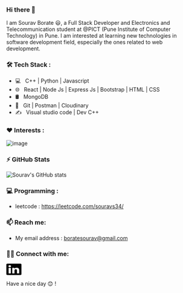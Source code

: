 ### Hi there 👋

I am Sourav Borate 😃, a Full Stack Developer and Electronics and Telecommunication student at @PICT (Pune Institute of Computer Technology) in Pune. I am interested at learning new technologies in software development field, especially the ones related to web development.

### 🛠 Tech Stack : 
- 💻 &nbsp; C++ | Python | Javascript
- 🌐 &nbsp; React | Node Js | Express Js | Bootstrap | HTML | CSS
- 🛢 &nbsp; MongoDB 
- 🔧 &nbsp; Git | Postman | Cloudinary
- ✍️ &nbsp; Visual studio code | Dev C++

### ❤️ Interests : 
![image](https://user-images.githubusercontent.com/44909504/118012375-7fe62480-b340-11eb-8fce-9fd3a25560c8.png)



### ⚡ GitHub Stats
![Sourav's GitHub stats](https://github-readme-stats.vercel.app/api?username=souravs34&show_icons=true&theme=radical)


### 💻 Programming : 

- leetcode : https://leetcode.com/souravs34/


### 📫 Reach me: 
  
- My email address : boratesourav@gmail.com

### 🤝🏻 Connect with me: 


<a href="https://www.linkedin.com/in/sourav-borate-bb25831b2/" target="blank"><img align="center" src="./linkedin.svg" alt="linkedin" height="30" width="40" /></a>




Have a nice day 😊 !
